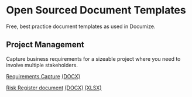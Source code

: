 # Open Sourced Document Templates

Free, best practice document templates as used in Documize.

## Project Management

Capture business requirements for a sizeable project where you need to involve multiple stakeholders.

[Requirements Capture](project-management/requirements-capture.md) [(DOCX)](https://github.com/documize/document-templates/raw/master/project-management/requirements-capture.docx)

[Risk Register document](project-management/risk-register.md) [(DOCX)](https://github.com/documize/document-templates/raw/master/project-management/risk-register.docx) [(XLSX)](https://github.com/Documize/document-templates/blob/master/project-management/risk-register.xlsx?raw=true)


